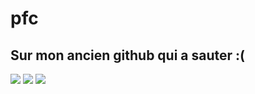 # pfc
 
Sur mon ancien github qui a sauter :( 
---

<img src="https://cdn.discordapp.com/attachments/284707525620662272/983008513183858718/unknown.png">
<img src="https://cdn.discordapp.com/attachments/284707525620662272/983008889693941801/unknown.png">
<img src="https://cdn.discordapp.com/attachments/284707525620662272/983008969582841936/unknown.png">
